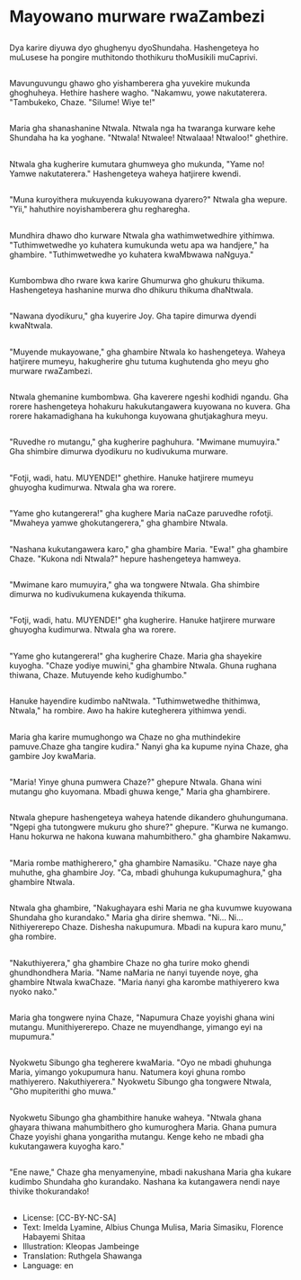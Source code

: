 # Mayowano murware rwaZambezi

##
Dya karire diyuwa dyo ghughenyu dyoShundaha. Hashengeteya ho muLusese ha pongire muthitondo thothikuru thoMusikili muCaprivi.

##
Mavunguvungu ghawo gho yishamberera gha yuvekire mukunda ghoghuheya. Hethire hashere wagho. "Nakamwu, yowe nakutaterera. "Tambukeko, Chaze. "Silume! Wiye te!"

##
Maria gha shanashanine Ntwala. Ntwala nga ha twaranga kurware kehe Shundaha ha ka yoghane. "Ntwala! Ntwalee! Ntwalaaa! Ntwaloo!" ghethire.

##
Ntwala gha kugherire kumutara ghumweya gho mukunda, "Yame no! Yamwe nakutaterera." Hashengeteya waheya hatjirere kwendi.

##
"Muna kuroyithera mukuyenda kukuyowana dyarero?" Ntwala gha wepure. "Yii," hahuthire noyishamberera ghu regharegha.

##
Mundhira dhawo dho kurware Ntwala gha wathimwetwedhire yithimwa. "Tuthimwetwedhe yo kuhatera kumukunda wetu apa wa handjere," ha ghambire. "Tuthimwetwedhe yo kuhatera kwaMbwawa naNguya."

##
Kumbombwa dho rware kwa karire Ghumurwa gho ghukuru thikuma. Hashengeteya hashanine murwa dho dhikuru thikuma dhaNtwala.

##
"Nawana dyodikuru," gha kuyerire Joy. Gha tapire dimurwa dyendi kwaNtwala.

##
"Muyende mukayowane," gha ghambire Ntwala ko hashengeteya. Waheya hatjirere mumeyu, hakugherire ghu tutuma kughutenda gho meyu gho murware rwaZambezi.

##
Ntwala ghemanine kumbombwa. Gha kaverere ngeshi kodhidi ngandu. Gha rorere hashengeteya hohakuru hakukutangawera kuyowana no kuvera. Gha rorere hakamadighana ha kukuhonga kuyowana ghutjakaghura meyu.

##
"Ruvedhe ro mutangu," gha kugherire paghuhura. "Mwimane mumuyira." Gha shimbire dimurwa dyodikuru no kudivukuma murware.

##
"Fotji, wadi, hatu. MUYENDE!" ghethire. Hanuke hatjirere mumeyu ghuyogha kudimurwa. Ntwala gha wa rorere.

##
"Yame gho kutangerera!" gha kughere Maria naCaze paruvedhe rofotji. "Mwaheya yamwe ghokutangerera," gha ghambire Ntwala.

##
"Nashana kukutangawera karo," gha ghambire Maria. "Ewa!" gha ghambire Chaze. "Kukona ndi Ntwala?" hepure hashengeteya hamweya.

##
"Mwimane karo mumuyira," gha wa tongwere Ntwala. Gha shimbire dimurwa no kudivukumena kukayenda thikuma.

##
"Fotji, wadi, hatu. MUYENDE!" gha kugherire. Hanuke hatjirere murware ghuyogha kudimurwa. Ntwala gha wa rorere.

##
"Yame gho kutangerera!" gha kugherire Chaze. Maria gha shayekire kuyogha. "Chaze yodiye muwini," gha ghambire Ntwala. Ghuna rughana thiwana, Chaze. Mutuyende keho kudighumbo."

##
Hanuke hayendire kudimbo naNtwala. "Tuthimwetwedhe thithimwa, Ntwala," ha rombire. Awo ha hakire kutegherera yithimwa yendi.

##
Maria gha karire mumughongo wa Chaze no gha muthindekire pamuve.Chaze gha tangire kudira." Ṅanyi gha ka kupume nyina Chaze, gha gambire Joy kwaMaria.

##
"Maria! Yinye ghuna pumwera Chaze?" ghepure Ntwala. Ghana wini mutangu gho kuyomana. Mbadi ghuwa kenge," Maria gha ghambirere.

##
Ntwala ghepure hashengeteya waheya hatende dikandero ghuhungumana. "Ngepi gha tutongwere mukuru gho shure?" ghepure. "Kurwa ne kumango. Hanu hokurwa ne hakona kuwana mahumbithero." gha ghambire Nakamwu.

##
"Maria rombe mathigherero," gha ghambire Namasiku. "Chaze naye gha muhuthe, gha ghambire Joy. "Ca, mbadi ghuhunga kukupumaghura," gha ghambire Ntwala.

##
Ntwala gha ghambire, "Nakughayara eshi Maria ne gha kuvumwe kuyowana Shundaha gho kurandako." Maria gha dirire shemwa. "Ni… Ni… Nithiyererepo Chaze. Dishesha nakupumura. Mbadi na kupura karo munu," gha rombire.

##
"Nakuthiyerera," gha ghambire Chaze no gha turire moko ghendi ghundhondhera Maria. "Name naMaria ne ṅanyi tuyende noye, gha ghambire Ntwala kwaChaze. "Maria ṅanyi gha karombe mathiyerero kwa nyoko nako."

##
Maria gha tongwere nyina Chaze, "Napumura Chaze yoyishi ghana wini mutangu. Munithiyererepo. Chaze ne muyendhange, yimango eyi na mupumura."

##
Nyokwetu Sibungo gha tegherere kwaMaria. "Oyo ne mbadi ghuhunga Maria, yimango yokupumura hanu. Natumera koyi ghuna rombo mathiyerero. Nakuthiyerera." Nyokwetu Sibungo gha tongwere Ntwala, "Gho mupiterithi gho muwa."

##
Nyokwetu Sibungo gha ghambithire hanuke waheya. "Ntwala ghana ghayara thiwana mahumbithero gho kumuroghera Maria. Ghana pumura Chaze yoyishi ghana yongaritha mutangu. Kenge keho ne mbadi gha kukutangawera kuyogha karo."

##
"Ene nawe," Chaze gha menyamenyine, mbadi nakushana Maria gha kukare kudimbo Shundaha gho kurandako. Nashana ka kutangawera nendi naye thivike thokurandako!

##
* License: [CC-BY-NC-SA]
* Text: Imelda Lyamine, Albius Chunga Mulisa, Maria Simasiku, Florence Habayemi Shitaa
* Illustration: Kleopas Jambeinge
* Translation: Ruthgela Shawanga
* Language: en
